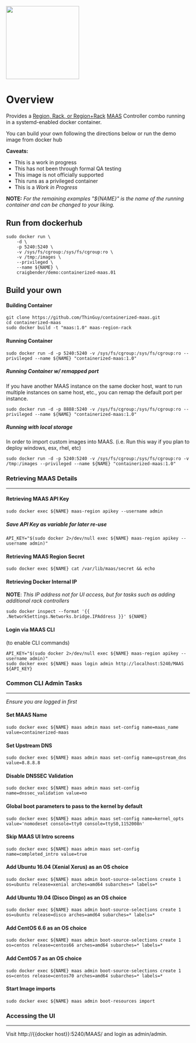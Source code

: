 <img width=200 src="https://raw.githubusercontent.com/canonical/containerized-maas/master/containerized-maas.svg?sanitize=true">

# Overview
Provides a [Region, Rack, or Region+Rack](https://maas.io/docs/about-controllers) [MAAS](https://maas.io) Controller combo running in a systemd-enabled docker container.

You can build your own following the directions below or run the demo image from docker hub

**Caveats:**
 - This is a work in progress
 - This has not been through formal QA testing
 - This image is not officially supported
 - This runs as a privileged  container
 - This is a *Work in Progress*

**NOTE:** *For the remaining examples "${NAME}" is the name of the running container and can be changed to your liking.*

## Run from dockerhub
```
sudo docker run \
	-d \
	-p 5240:5240 \
	-v /sys/fs/cgroup:/sys/fs/cgroup:ro \
	-v /tmp:/images \
	--privileged \
	--name ${NAME} \
	craigbender/demo:containerized-maas.01
```
## Build your own
#### Building Container
```
git clone https://github.com/ThinGuy/containerized-maas.git
cd containerized-maas
sudo docker build -t "maas:1.0" maas-region-rack
```
#### Running Container
```
sudo docker run -d -p 5240:5240 -v /sys/fs/cgroup:/sys/fs/cgroup:ro --privileged --name ${NAME} "containerized-maas:1.0"
```
##### Running Container w/ remapped port
If you have another MAAS instance on the same docker host, want to run multiple instances on same host, etc., you can remap the default port per instance.
```
sudo docker run -d -p 8888:5240 -v /sys/fs/cgroup:/sys/fs/cgroup:ro --privileged --name ${NAME} "containerized-maas:1.0"
```
##### Running with local storage
In order to import custom images into MAAS. (i.e. Run this way if you plan to deploy windows, esx, rhel, etc)
```
sudo docker run -d -p 5240:5240 -v /sys/fs/cgroup:/sys/fs/cgroup:ro -v /tmp:/images --privileged --name ${NAME} "containerized-maas:1.0"
```
### Retrieving MAAS Details
***
#### Retrieving MAAS API Key
```
sudo docker exec ${NAME} maas-region apikey --username admin
```
##### Save API Key as variable for later re-use
```
API_KEY="$(sudo docker 2>/dev/null exec ${NAME} maas-region apikey --username admin)"
```
#### Retrieving MAAS Region Secret
```
sudo docker exec ${NAME} cat /var/lib/maas/secret && echo
```
#### Retrieving Docker Internal IP
**NOTE**: *This IP address not for UI access, but for tasks such as adding additional rack controllers*
```
sudo docker inspect --format '{{ .NetworkSettings.Networks.bridge.IPAddress }}' ${NAME}
```
#### Login via MAAS CLI
(to enable CLI commands)
```
API_KEY="$(sudo docker 2>/dev/null exec ${NAME} maas-region apikey --username admin)"
sudo docker exec ${NAME} maas login admin http://localhost:5240/MAAS ${API_KEY}
```
### Common CLI Admin Tasks
***
*Ensure you are logged in first*
#### Set MAAS Name
```
sudo docker exec ${NAME} maas admin maas set-config name=maas_name value=containerized-maas
```
#### Set Upstream DNS
```
sudo docker exec ${NAME} maas admin maas set-config name=upstream_dns value=8.8.8.8
```
#### Disable DNSSEC Validation
```
sudo docker exec ${NAME} maas admin maas set-config name=dnssec_validation value=no
```
#### Global boot parameters to pass to the kernel by default
```
sudo docker exec ${NAME} maas admin maas set-config name=kernel_opts value='nomodeset console=tty0 console=ttyS0,1152008n'
```
#### Skip MAAS UI Intro screens
```
sudo docker exec ${NAME} maas admin maas set-config name=completed_intro value=true
```
#### Add Ubuntu 16.04 (Xenial Xerus) as an OS choice
```
sudo docker exec ${NAME} maas admin boot-source-selections create 1 os=ubuntu release=xenial arches=amd64 subarches=* labels=*
```
#### Add Ubuntu 19.04 (Disco Dingo) as an OS choice
```
sudo docker exec ${NAME} maas admin boot-source-selections create 1 os=ubuntu release=disco arches=amd64 subarches=* labels=*
```
#### Add CentOS 6.6 as an OS choice
```
sudo docker exec ${NAME} maas admin boot-source-selections create 1 os=centos release=centos66 arches=amd64 subarches=* labels=*
```
#### Add CentOS 7 as an OS choice
```
sudo docker exec ${NAME} maas admin boot-source-selections create 1 os=centos release=centos70 arches=amd64 subarches=* labels=*
```
#### Start Image imports
```
sudo docker exec ${NAME} maas admin boot-resources import
```
### Accessing the UI
***
Visit http://{{docker host}}:5240/MAAS/ and login as admin/admin.

